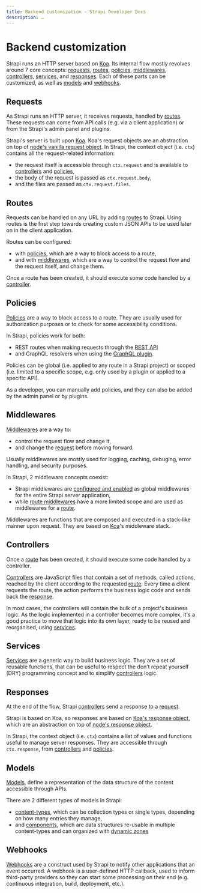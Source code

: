 ```yaml
---
title: Backend customization - Strapi Developer Docs
description: …
---
```


<!-- TODO: update SEO -->

# Backend customization

Strapi runs an HTTP server based on [Koa](https://koajs.com/). Its internal flow mostly revolves around 7 core concepts: [requests](#requests), [routes](#routes), [policies](#policies), [middlewares](#middlewares), [controllers](#controllers), [services](#services), and [responses](#responses). Each of these parts can be customized, as well as [models](#models) and [webhooks](#webhooks).

## Requests

As Strapi runs an HTTP server, it receives requests, handled by [routes](#routes). These requests can come from API calls (e.g. via a client application) or from the Strapi's admin panel and plugins.

Strapi's server is built upon [Koa](https://koajs.com/). Koa's request objects are an abstraction on top of [node's vanilla request object](https://nodejs.org/api/http.html#http_class_http_incomingmessage). In Strapi, the context object (i.e. `ctx`) contains all the request-related information:

- the request itself is accessible through `ctx.request` and is available to [controllers](#controllers) and [policies](#policies),
- the body of the request is passed as `ctx.request.body`,
- and the files are passed as `ctx.request.files`.

## Routes

Requests can be handled on any URL by adding [routes](/developer-docs/latest/development/backend-customization/routes.md) to Strapi. Using routes is the first step towards creating custom JSON APIs to be used later on in the client application. 

Routes can be configured:

- with [policies](#policies), which are a way to block access to a route,
- and with [middlewares](#middlewares), which are a way to control the request flow and the request itself, and change them.

Once a route has been created, it should execute some code handled by a [controller](#controllers).

## Policies

[Policies](/developer-docs/latest/development/backend-customization/policies.md) are a way to block access to a route. They are usually used for authorization purposes or to check for some accessibility conditions.

In Strapi, policies work for both:

- REST routes when making requests through the [REST API](/developer-docs/latest/developer-resources/database-apis-reference/rest-api.md)
- and GraphQL resolvers when using the [GraphQL plugin](/developer-docs/latest/plugins/graphql.md).

Policies can be global (i.e. applied to any route in a Strapi project) or scoped (i.e. limited to a specific scope, e.g. only used by a plugin or applied to a specific API).

As a developer, you can manually add policies, and they can also be added by the admin panel or by plugins.

## Middlewares

[Middlewares](/developer-docs/latest/development/backend-customization/middlewares.md) are a way to:

- control the request flow and change it,
- and change the [request](#requests) before moving forward.

Usually middlewares are mostly used for logging, caching, debuging, error handling, and security purposes.

In Strapi, 2 middleware concepts coexist:

- Strapi middlewares are [configured and enabled](/developer-docs/latest/setup-deployment-guides/configurations/required/middlewares.md) as global middlewares for the entire Strapi server application,
- while [route middlewares](/developer-docs/latest/development/backend-customization/routes.md#middlewares) have a more limited scope and are used as middlewares for a [route](#routes).

Middlewares are functions that are composed and executed in a stack-like manner upon request. They are based on [Koa](https://koajs.com/)'s middleware stack.

## Controllers

Once a [route](#routes) has been created, it should execute some code handled by a controller.

[Controllers](/developer-docs/latest/development/backend-customization/controllers.md) are JavaScript files that contain a set of methods, called actions, reached by the client according to the requested [route](#route). Every time a client requests the route, the action performs the business logic code and sends back the [response](#responses).

In most cases, the controllers will contain the bulk of a project's business logic. As the logic implemented in a controller becomes more complex, it's a good practice to move that logic into its own layer, ready to be reused and reorganised, using [services](#services).

## Services

[Services](/developer-docs/latest/development/backend-customization/services.md) are a generic way to build business logic. They are a set of reusable functions, that can be useful to respect the don’t repeat yourself (DRY) programming concept and to simplify [controllers](#controllers) logic.

## Responses

At the end of the flow, Strapi [controllers](#controllers) send a response to a [request](#requests).

Strapi is based on Koa, so responses are based on [Koa's response object](https://koajs.com/#response), which are an abstraction on top of [node's response object](https://nodejs.org/api/http.html#http_class_http_serverresponse).

In Strapi, the context object (i.e. `ctx`) contains a list of values and functions useful to manage server responses. They are accessible through `ctx.response`, from [controllers](#controllers) and [policies](#policies).

## Models

[Models](/developer-docs/latest/development/backend-customization/models.md), define a representation of the data structure of the content accessible through APIs.

There are 2 different types of models in Strapi:

- [content-types](/developer-docs/latest/development/backend-customization/models.md#models), which can be collection types or single types, depending on how many entries they manage,
- and [components](/developer-docs/latest/development/backend-customization/models.md#components-2), which are data structures re-usable in multiple content-types and can organized with [dynamic zones](/developer-docs/latest/development/backend-customization/models.md#dynamic-zones)

## Webhooks

[Webhooks](/developer-docs/latest/development/backend-customization/webhooks.md) are a construct used by Strapi to notify other applications that an event occurred. A webhook is a user-defined HTTP callback, used to inform third-party providers so they can start some processing on their end (e.g. continuous integration, build, deployment, etc.).
